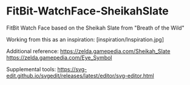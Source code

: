 # FitBit-WatchFace-SheikahSlate
FitBit Watch Face based on the Sheikah Slate from "Breath of the Wild"

Working from this as an inspiration:
[inspiration/Inspiration.jpg]

Additional reference:
https://zelda.gamepedia.com/Sheikah_Slate
https://zelda.gamepedia.com/Eye_Symbol

Supplemental tools:
https://svg-edit.github.io/svgedit/releases/latest/editor/svg-editor.html
